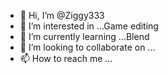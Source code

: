 - 👋 Hi, I’m @Ziggy333
- 👀 I’m interested in ...Game editing
- 🌱 I’m currently learning ...Blend
- 💞️ I’m looking to collaborate on ...
- 📫 How to reach me ...

<!---
Ziggy333/Ziggy333 is a ✨ special ✨ repository because its `README.md` (this file) appears on your GitHub profile.
You can click the Preview link to take a look at your changes.
--->
